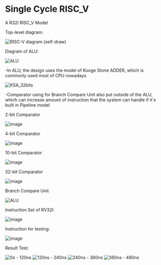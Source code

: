 # Single Cycle RISC_V
A R32I RISC_V Model


Top-level diagram:

![RISC-V diagram (self-draw)](https://github.com/user-attachments/assets/1c46f1ef-83d0-4dde-b162-200c80b9f5cb)




Diagram of ALU:

![ALU](https://github.com/user-attachments/assets/843fe05d-143c-45b6-910a-b81a2dd1e75a)




  -In ALU, the design uses the model of Kooge Stone ADDER, which is commonly used most of CPU nowadays.
  
![KSA_32bits](https://github.com/user-attachments/assets/c677dcf5-0598-477d-b879-dbd33156e9d1)




  -Comparator using for Branch Compare Unit also put outside of the ALU, which can increase amount of instruction that the system can handle if it's built in Pipeline model 
  
2-bit Comparator

![image](https://github.com/user-attachments/assets/57a44429-d9a0-4299-ad39-d32560ba773a)

4-bit Comparator

![image](https://github.com/user-attachments/assets/1997fee9-e7f5-4b18-aed6-64dbed0b9cc0)

10-bit Comparator

![image](https://github.com/user-attachments/assets/dcfff53b-b79a-4bd3-99b3-57df8c60b3b9)

32-bit Comparator

![image](https://github.com/user-attachments/assets/fa3f99ac-8181-44e6-8e25-058a1ea56fc3)

Branch Compare Unit

![ALU](https://github.com/user-attachments/assets/82d64f9f-18a1-4a7a-bbcb-3246ee143370)




Instruction Set of RV32I:

![image](https://github.com/user-attachments/assets/da76d000-5565-44ef-a1ce-147f4818eae4)



Instruction for testing:

![image](https://github.com/user-attachments/assets/b8157543-bd6c-4870-9202-7b59beb37806)



Result Test:

![0s - 120ns](https://github.com/user-attachments/assets/d3eac833-d2e3-44db-a73b-29d98b741fdc)
![120ns - 240ns](https://github.com/user-attachments/assets/eca281e5-6e1c-47ab-ba8c-0a149723fb52)
![240ns - 360ns](https://github.com/user-attachments/assets/99759669-f6dc-4bc9-8945-ac67e525cce0)
![360ns - 480ns](https://github.com/user-attachments/assets/8e3da76b-e08c-4ccf-a428-11dce00fac6b)
